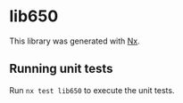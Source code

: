 # lib650

This library was generated with [Nx](https://nx.dev).

## Running unit tests

Run `nx test lib650` to execute the unit tests.
